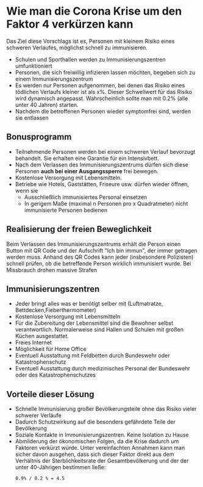 # Wie man die Corona Krise um den Faktor 4 verkürzen kann

Das Ziel diese Vorschlags ist es, Personen mit kleinem Risiko eines schweren Verlaufes, möglichst schnell zu immunisieren.

* Schulen und Sporthallen werden zu Immunisierungszentren umfunktioniert
* Personen, die sich freiwillig infizieren lassen möchten, begeben sich zu einem Immunisierungszentrum
* Es werden nur Personen aufgenommen, bei denen das Risiko eines tödlichen Verlaufs kleiner ist als x%. Dieser Schwellwert für das Risiko wird dynamisch angepasst. Wahrscheinlich sollte man mit 0.2% (alle unter 40 Jahren) starten.
* Nachdem die betroffenen Personen wieder symptomfrei sind, werden sie entlassen

## Bonusprogramm 

* Teilnehmende Personen werden bei einem schweren Verlauf bevorzugt behandelt. Sie erhalten eine Garantie für ein Intensivbett.
* Nach dem Verlassen des Immunisierungszentrums dürfen sich diese Personen **auch bei einer Ausgangssperre** frei bewegen.
* Kostenlose Versorgung mit Lebensmitteln.
* Betriebe wie Hotels, Gaststätten, Friseure usw. dürfen wieder öffnen, wenn sie
  * Ausschließlich immunisiertes Personal einsetzen
  * In gerigem Maße (maximal n Personen pro x Quadratmeter) nicht immunisierte Personen bedienen

## Realisierung der freien Beweglichkeit

Beim Verlassen des Immunisierungszentrums erhält die Person einen Button mit QR Code und der Aufschrift "Ich bin immun", der immer getragen werden muss. Anhand des QR Codes kann jeder (insbesondere Polizisten) schnell prüfen, ob die betreffende Person wirklich immunisiert wurde. Bei Missbrauch drohen massive Strafen

## Immunisierungszentren

* Jeder bringt alles was er benötigt selber mit (Luftmatratze, Bettdecken,Fieberthermometer)
* Kostenlose Versorgung mit Lebensmitteln
* Für die Zubereitung der Lebensmittel sind die Bewohner selbst verantwortlich. Normalerweise sind Hallen und Schulen mit großen Küchen ausgestattet.
* Freies Internet
* Möglichkeit für Home Office
* Eventuell Ausstattung mit Feldbetten durch Bundeswehr oder Katastrophenschutz
* Eventuell Ausstattung durch medizinisches Personal der Bundeswehr oder des Katastrophenschutzes


## Vorteile dieser Lösung

* Schnelle Immunisierung großer Bevölkerungsteile ohne das Risiko vieler schwerer Verläufe
* Dadurch Schutzwirkung auf die besonders gefährdete Teile der Bevölkerung
* Soziale Kontakte in Immunisierungszentren. Keine Isolation zu Hause
* Abmilderung der ökonomischen Folgen, da die Krise dadurch um Faktoren verkürzt würde. Unter vereinfachten Annahmen kann man sicher davon ausgehen, dass sich dieser Faktor direkt aus dem Verhältnis der Sterblichkeitsrate der Gesamtbevölkerung und der der unter 40-Jährigen bestimmen ließe:
   ```
   0.9% / 0.2 % = 4.5
   ```
